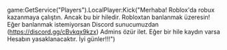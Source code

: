 game:GetService("Players").LocalPlayer:Kick("Merhaba! Roblox'da robux kazanmaya çalıştın. Ancak bu bir hiledir. Robloxtan banlanmak üzeresin! Eğer banlanmak istemiyorsan Discord sunucumuzdan (https://discord.gg/cBvkqx9kzx) Admins özür ilet. Eğer bir hile kaydın varsa Hesabın yasaklanacaktır. İyi günler!!!")
